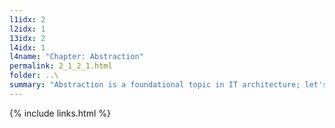 ```yaml
---
l1idx: 2
l2idx: 1
13idx: 2
l4idx: 1
l4name: "Chapter: Abstraction"
permalink: 2_1_2_1.html
folder: ..\
summary: "Abstraction is a foundational topic in IT architecture; let's talk about why that is."
---
```


{% include links.html %}
